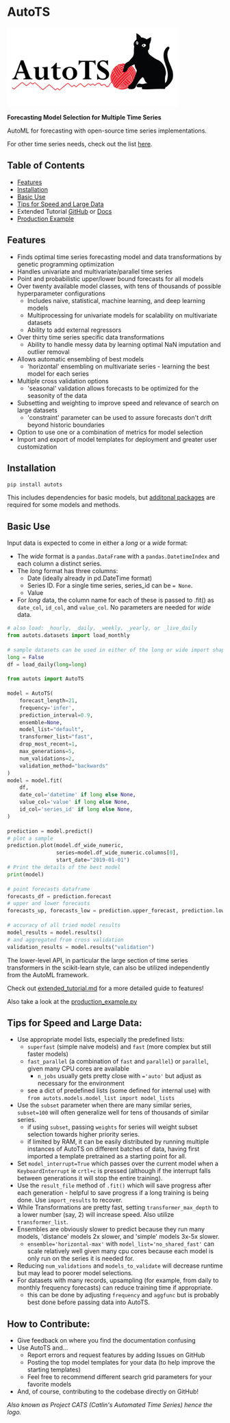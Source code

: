 # AutoTS

<img src="/img/autots_logo.png" width="400" height="184" title="AutoTS Logo">

**Forecasting Model Selection for Multiple Time Series**

AutoML for forecasting with open-source time series implementations.

For other time series needs, check out the list [here](https://github.com/MaxBenChrist/awesome_time_series_in_python).

## Table of Contents
* [Features](https://github.com/winedarksea/AutoTS#features)
* [Installation](https://github.com/winedarksea/AutoTS#installation)
* [Basic Use](https://github.com/winedarksea/AutoTS#basic-use)
* [Tips for Speed and Large Data](https://github.com/winedarksea/AutoTS#tips-for-speed-and-large-data)
* Extended Tutorial [GitHub](https://github.com/winedarksea/AutoTS/blob/master/extended_tutorial.md) or [Docs](https://winedarksea.github.io/AutoTS/build/html/source/tutorial.html)
* [Production Example](https://github.com/winedarksea/AutoTS/blob/master/production_example.py)

## Features
* Finds optimal time series forecasting model and data transformations by genetic programming optimization
* Handles univariate and multivariate/parallel time series
* Point and probabilistic upper/lower bound forecasts for all models
* Over twenty available model classes, with tens of thousands of possible hyperparameter configurations
	* Includes naive, statistical, machine learning, and deep learning models
	* Multiprocessing for univariate models for scalability on multivariate datasets
	* Ability to add external regressors
* Over thirty time series specific data transformations
	* Ability to handle messy data by learning optimal NaN imputation and outlier removal
* Allows automatic ensembling of best models
	* 'horizontal' ensembling on multivariate series - learning the best model for each series
* Multiple cross validation options
	* 'seasonal' validation allows forecasts to be optimized for the seasonity of the data
* Subsetting and weighting to improve speed and relevance of search on large datasets
	* 'constraint' parameter can be used to assure forecasts don't drift beyond historic boundaries
* Option to use one or a combination of metrics for model selection
* Import and export of model templates for deployment and greater user customization

## Installation
```
pip install autots
```
This includes dependencies for basic models, but [additonal packages](https://github.com/winedarksea/AutoTS/blob/master/extended_tutorial.md#installation-and-dependency-versioning) are required for some models and methods.

## Basic Use

Input data is expected to come in either a *long* or a *wide* format:

- The *wide* format is a `pandas.DataFrame` with a `pandas.DatetimeIndex` and each column a distinct series. 
- The *long* format has three columns: 
  - Date (ideally already in pd.DateTime format)
  - Series ID. For a single time series, series_id can be `= None`.
  - Value
- For *long* data, the column name for each of these is passed to .fit() as `date_col`, `id_col`, and `value_col`. No parameters are needed for *wide* data.

```python
# also load: _hourly, _daily, _weekly, _yearly, or _live_daily
from autots.datasets import load_monthly

# sample datasets can be used in either of the long or wide import shapes
long = False
df = load_daily(long=long)

from autots import AutoTS

model = AutoTS(
    forecast_length=21,
    frequency='infer',
    prediction_interval=0.9,
    ensemble=None,
    model_list="default",
	transformer_list="fast",
	drop_most_recent=1,
    max_generations=5,
    num_validations=2,
    validation_method="backwards"
)
model = model.fit(
    df,
    date_col='datetime' if long else None,
    value_col='value' if long else None,
    id_col='series_id' if long else None,
)

prediction = model.predict()
# plot a sample
prediction.plot(model.df_wide_numeric,
                series=model.df_wide_numeric.columns[0],
                start_date="2019-01-01")
# Print the details of the best model
print(model)

# point forecasts dataframe
forecasts_df = prediction.forecast
# upper and lower forecasts
forecasts_up, forecasts_low = prediction.upper_forecast, prediction.lower_forecast

# accuracy of all tried model results
model_results = model.results()
# and aggregated from cross validation
validation_results = model.results("validation")
```

The lower-level API, in particular the large section of time series transformers in the scikit-learn style, can also be utilized independently from the AutoML framework.

Check out [extended_tutorial.md](https://winedarksea.github.io/AutoTS/build/html/source/tutorial.html) for a more detailed guide to features!

Also take a look at the [production_example.py](https://github.com/winedarksea/AutoTS/blob/master/production_example.py)


## Tips for Speed and Large Data:
* Use appropriate model lists, especially the predefined lists:
	* `superfast` (simple naive models) and `fast` (more complex but still faster models)
	* `fast_parallel` (a combination of `fast` and `parallel`) or `parallel`, given many CPU cores are available
		* `n_jobs` usually gets pretty close with `='auto'` but adjust as necessary for the environment
	* see a dict of predefined lists (some defined for internal use) with `from autots.models.model_list import model_lists`
* Use the `subset` parameter when there are many similar series, `subset=100` will often generalize well for tens of thousands of similar series.
	* if using `subset`, passing `weights` for series will weight subset selection towards higher priority series.
	* if limited by RAM, it can be easily distributed by running multiple instances of AutoTS on different batches of data, having first imported a template pretrained as a starting point for all.
* Set `model_interrupt=True` which passes over the current model when a `KeyboardInterrupt` ie `crtl+c` is pressed (although if the interrupt falls between generations it will stop the entire training).
* Use the `result_file` method of `.fit()` which will save progress after each generation - helpful to save progress if a long training is being done. Use `import_results` to recover.
* While Transformations are pretty fast, setting `transformer_max_depth` to a lower number (say, 2) will increase speed. Also utilize `transformer_list`.
* Ensembles are obviously slower to predict because they run many models, 'distance' models 2x slower, and 'simple' models 3x-5x slower.
	* `ensemble='horizontal-max'` with `model_list='no_shared_fast'` can scale relatively well given many cpu cores because each model is only run on the series it is needed for.
* Reducing `num_validations` and `models_to_validate` will decrease runtime but may lead to poorer model selections.
* For datasets with many records, upsampling (for example, from daily to monthly frequency forecasts) can reduce training time if appropriate.
	* this can be done by adjusting `frequency` and `aggfunc` but is probably best done before passing data into AutoTS.


## How to Contribute:
* Give feedback on where you find the documentation confusing
* Use AutoTS and...
	* Report errors and request features by adding Issues on GitHub
	* Posting the top model templates for your data (to help improve the starting templates)
	* Feel free to recommend different search grid parameters for your favorite models
* And, of course, contributing to the codebase directly on GitHub!


*Also known as Project CATS (Catlin's Automated Time Series) hence the logo.*
